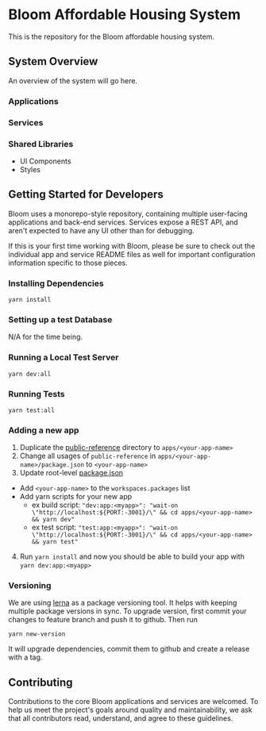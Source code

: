 # Bloom Affordable Housing System

This is the repository for the Bloom affordable housing system.

## System Overview

An overview of the system will go here.

### Applications

### Services

### Shared Libraries

- UI Components
- Styles

## Getting Started for Developers

Bloom uses a monorepo-style repository, containing multiple user-facing applications and back-end services. Services expose a REST API, and aren't expected to have any UI other than for debugging.

If this is your first time working with Bloom, please be sure to check out the individual app and service README files as well for important configuration information specific to those pieces.

### Installing Dependencies

```
yarn install
```

### Setting up a test Database

N/A for the time being.

### Running a Local Test Server

```
yarn dev:all
```

### Running Tests

```
yarn test:all
```

### Adding a new app
1. Duplicate the [public-reference](apps/public-reference) directory to `apps/<your-app-name>`
2. Change all usages of `public-reference` in `apps/<your-app-name>/package.json` to `<your-app-name>`
3. Update root-level [package.json](package.json)
  - Add `<your-app-name>` to the `workspaces.packages` list
  - Add yarn scripts for your new app
    - ex build script: `"dev:app:<myapp>": "wait-on \"http://localhost:${PORT:-3001}/\" && cd apps/<your-app-name> && yarn dev"`
    - ex test script: `"test:app:<myapp>": "wait-on \"http://localhost:${PORT:-3001}/\" && cd apps/<your-app-name> && yarn test"`
4. Run `yarn install` and now you should be able to build your app with `yarn dev:app:<myapp>`

### Versioning

We are using [lerna](https://lerna.js.org/) as a package versioning tool. It helps with keeping multiple package versions in sync.
To upgrade version, first commit your changes to feature branch and push it to github. Then run
```
yarn new-version
```
It will upgrade dependencies, commit them to github and create a release with a tag.

## Contributing

Contributions to the core Bloom applications and services are welcomed. To help us meet the project's goals around quality and maintainability, we ask that all contributors read, understand, and agree to these guidelines.
